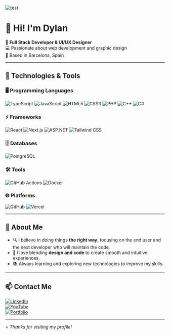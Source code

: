 ![test](https://sushiaki.leadvinyls.dev/react)

# 👋 Hi! I'm Dylan  

🚀 **Full Stack Developer & UI/UX Designer**  
💻 Passionate about web development and graphic design  
📍 Based in Barcelona, Spain  

---

## 🚀 Technologies & Tools  

### 🖥️ Programming Languages  
![TypeScript](https://img.shields.io/badge/TypeScript-3178C6?style=for-the-badge&logo=typescript&logoColor=white) ![JavaScript](https://img.shields.io/badge/JavaScript-F7DF1E?style=for-the-badge&logo=javascript&logoColor=black) ![HTML5](https://img.shields.io/badge/HTML5-E34F26?style=for-the-badge&logo=html5&logoColor=white) ![CSS3](https://img.shields.io/badge/CSS3-1572B6?style=for-the-badge&logo=css3&logoColor=white) ![PHP](https://img.shields.io/badge/PHP-777BB4?style=for-the-badge&logo=php&logoColor=white) ![C++](https://img.shields.io/badge/C++-00599C?style=for-the-badge&logo=c%2B%2B&logoColor=white) ![C#](https://img.shields.io/badge/C-239120?style=for-the-badge&logo=c&logoColor=white)

### ⚡ Frameworks  
![React](https://img.shields.io/badge/React-61DAFB?style=for-the-badge&logo=react&logoColor=black) ![Next.js](https://img.shields.io/badge/Next.js-000000?style=for-the-badge&logo=next.js&logoColor=white) ![ASP.NET](https://img.shields.io/badge/ASP.NET-512BD4?style=for-the-badge&logo=dotnet&logoColor=white) ![Tailwind CSS](https://img.shields.io/badge/Tailwind_CSS-38B2AC?style=for-the-badge&logo=tailwind-css&logoColor=white)

### 🗄️ Databases  
![PostgreSQL](https://img.shields.io/badge/PostgreSQL-336791?style=for-the-badge&logo=postgresql&logoColor=white)  

### 🛠️ Tools  
![GitHub Actions](https://img.shields.io/badge/GitHub_Actions-2088FF?style=for-the-badge&logo=github-actions&logoColor=white) ![Docker](https://img.shields.io/badge/Docker-2496ED?style=for-the-badge&logo=docker&logoColor=white)  

### 🌐 Platforms  
![GitHub](https://img.shields.io/badge/GitHub-181717?style=for-the-badge&logo=github&logoColor=white) ![Vercel](https://img.shields.io/badge/Vercel-000000?style=for-the-badge&logo=vercel&logoColor=white)  

---

## 📌 About Me  
- 🔍 I believe in doing things **the right way**, focusing on the end user and the next developer who will maintain the code.  
- 🎨 I love blending **design and code** to create smooth and intuitive experiences.  
- 📚 Always learning and exploring new technologies to improve my skills.  

---

## 📫 Contact Me  
[![LinkedIn](https://img.shields.io/badge/LinkedIn-0A66C2?style=for-the-badge&logo=linkedin&logoColor=white)](https://linkedin.com/in/leadvinyls)  
[![YouTube](https://img.shields.io/badge/YouTube-FF0000?style=for-the-badge&logo=youtube&logoColor=white)](https://youtube.com/@leadvinyls)  
[![Portfolio](https://img.shields.io/badge/Portfolio-000000?style=for-the-badge)](https://leadvinyls.dev)  

---

⭐️ _Thanks for visiting my profile!_

